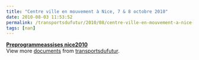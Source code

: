 ```yaml
---
title: "Centre ville en mouvement à Nice, 7 & 8 octobre 2010"
date: 2010-08-03 11:53:52
permalink: /transportsdufutur/2010/08/centre-ville-en-mouvement-a-nice-7-8-octobre-2010.html
tags: [nan]
---
```


<div id="__ss_4893023"><strong><a href="http://www.slideshare.net/transportsdufutur/preprogrammeassises-nice2010" title="Preprogrammeassises nice2010">Preprogrammeassises nice2010</a></strong>   <div>View more <a href="http://www.slideshare.net/">documents</a> from <a href="http://www.slideshare.net/transportsdufutur">transportsdufutur</a>.</div></div>
